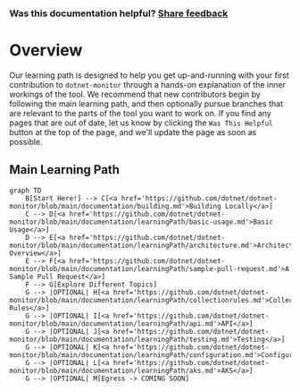 
### Was this documentation helpful? [Share feedback](https://www.research.net/r/DGDQWXH?src=documentation%2FlearningPath%2FREADME)

# Overview

Our learning path is designed to help you get up-and-running with your first contribution to `dotnet-monitor` through a hands-on explanation of the inner workings of the tool. We recommend that new contributors begin by following the main learning path, and then optionally pursue branches that are relevant to the parts of the tool you want to work on. If you find any pages that are out of date, let us know by clicking the `Was This Helpful` button at the top of the page, and we'll update the page as soon as possible.

## Main Learning Path

```mermaid
graph TD
    B[Start Here!] --> C[<a href='https://github.com/dotnet/dotnet-monitor/blob/main/documentation/building.md'>Building Locally</a>]
    C --> D[<a href='https://github.com/dotnet/dotnet-monitor/blob/main/documentation/learningPath/basic-usage.md'>Basic Usage</a>]
    D --> E[<a href='https://github.com/dotnet/dotnet-monitor/blob/main/documentation/learningPath/architecture.md'>Architecture Overview</a>]
    E --> F[<a href='https://github.com/dotnet/dotnet-monitor/blob/main/documentation/learningPath/sample-pull-request.md'>A Sample Pull Request</a>]
    F --> G[Explore Different Topics]
    G --> |OPTIONAL| H[<a href='https://github.com/dotnet/dotnet-monitor/blob/main/documentation/learningPath/collectionrules.md'>Collection Rules</a>]
    G --> |OPTIONAL| I[<a href='https://github.com/dotnet/dotnet-monitor/blob/main/documentation/learningPath/api.md'>API</a>]
    G --> |OPTIONAL| J[<a href='https://github.com/dotnet/dotnet-monitor/blob/main/documentation/learningPath/testing.md'>Testing</a>]
    G --> |OPTIONAL| K[<a href='https://github.com/dotnet/dotnet-monitor/blob/main/documentation/learningPath/configuration.md'>Configuration</a>]
    G --> |OPTIONAL| L[<a href='https://github.com/dotnet/dotnet-monitor/blob/main/documentation/learningPath/aks.md'>AKS</a>]
    G --> |OPTIONAL| M[Egress -> COMING SOON]
```
